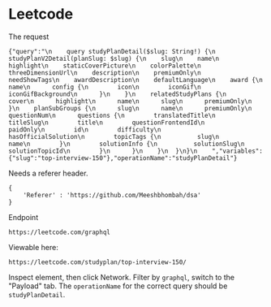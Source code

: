 # Leetcode
The request
```
{"query":"\n    query studyPlanDetail($slug: String!) {\n  studyPlanV2Detail(planSlug: $slug) {\n    slug\n    name\n    highlight\n    staticCoverPicture\n    colorPalette\n    threeDimensionUrl\n    description\n    premiumOnly\n    needShowTags\n    awardDescription\n    defaultLanguage\n    award {\n      name\n      config {\n        icon\n        iconGif\n        iconGifBackground\n      }\n    }\n    relatedStudyPlans {\n      cover\n      highlight\n      name\n      slug\n      premiumOnly\n    }\n    planSubGroups {\n      slug\n      name\n      premiumOnly\n      questionNum\n      questions {\n        translatedTitle\n        titleSlug\n        title\n        questionFrontendId\n        paidOnly\n        id\n        difficulty\n        hasOfficialSolution\n        topicTags {\n          slug\n          name\n        }\n        solutionInfo {\n          solutionSlug\n          solutionTopicId\n        }\n      }\n    }\n  }\n}\n    ","variables":{"slug":"top-interview-150"},"operationName":"studyPlanDetail"}
```

Needs a referer header.
```
{
    'Referer' : 'https://github.com/Meeshbhombah/dsa'
}
```

Endpoint
```
https://leetcode.com/graphql
```

Viewable here:
```
https://leetcode.com/studyplan/top-interview-150/
```

Inspect element, then click Network. Filter by `graphql`, switch to the 
"Payload" tab. The `operationName` for the correct query should be 
`studyPlanDetail`.

